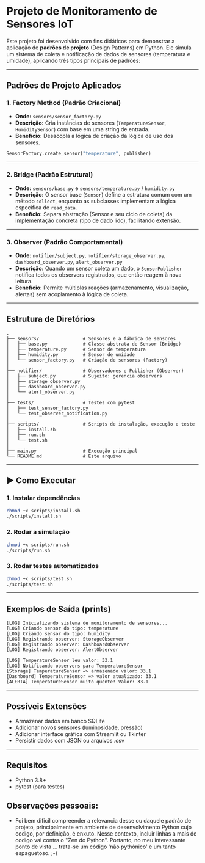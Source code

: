 
# Projeto de Monitoramento de Sensores IoT

Este projeto foi desenvolvido com fins didáticos para demonstrar a aplicação de **padrões de projeto** (Design Patterns) em Python. Ele simula um sistema de coleta e notificação de dados de sensores (temperatura e umidade), aplicando três tipos principais de padrões:

---

##  Padrões de Projeto Aplicados

### 1. Factory Method (Padrão Criacional)
- **Onde:** `sensors/sensor_factory.py`
- **Descrição:** Cria instâncias de sensores (`TemperatureSensor`, `HumiditySensor`) com base em uma string de entrada.
- **Benefício:** Desacopla a lógica de criação da lógica de uso dos sensores.

```python
SensorFactory.create_sensor("temperature", publisher)
```

---

### 2. Bridge (Padrão Estrutural)
- **Onde:** `sensors/base.py` e `sensors/temperature.py` / `humidity.py`
- **Descrição:** O sensor base (`Sensor`) define a estrutura comum com um método `collect`, enquanto as subclasses implementam a lógica específica de `read_data`.
- **Benefício:** Separa abstração (Sensor e seu ciclo de coleta) da implementação concreta (tipo de dado lido), facilitando extensão.

---

### 3. Observer (Padrão Comportamental)
- **Onde:** `notifier/subject.py`, `notifier/storage_observer.py`, `dashboard_observer.py`, `alert_observer.py`
- **Descrição:** Quando um sensor coleta um dado, o `SensorPublisher` notifica todos os observers registrados, que então reagem à nova leitura.
- **Benefício:** Permite múltiplas reações (armazenamento, visualização, alertas) sem acoplamento à lógica de coleta.

---

##  Estrutura de Diretórios

```
.
├── sensors/                # Sensores e a fábrica de sensores
│   ├── base.py             # Classe abstrata de Sensor (Bridge)
│   ├── temperature.py      # Sensor de temperatura
│   ├── humidity.py         # Sensor de umidade
│   └── sensor_factory.py   # Criação de sensores (Factory)
│
├── notifier/               # Observadores e Publisher (Observer)
│   ├── subject.py          # Sujeito: gerencia observers
│   ├── storage_observer.py
│   ├── dashboard_observer.py
│   └── alert_observer.py
│
├── tests/                  # Testes com pytest
│   ├── test_sensor_factory.py
│   └── test_observer_notification.py
│
├── scripts/                # Scripts de instalação, execução e teste
│   ├── install.sh
│   ├── run.sh
│   └── test.sh
│
├── main.py                 # Execução principal
└── README.md               # Este arquivo
```

---

## ▶ Como Executar

### 1. Instalar dependências
```bash
chmod +x scripts/install.sh
./scripts/install.sh
```

### 2. Rodar a simulação
```bash
chmod +x scripts/run.sh
./scripts/run.sh
```

### 3. Rodar testes automatizados
```bash
chmod +x scripts/test.sh
./scripts/test.sh
```

---

##  Exemplos de Saída (prints)

```
[LOG] Inicializando sistema de monitoramento de sensores...
[LOG] Criando sensor do tipo: temperature
[LOG] Criando sensor do tipo: humidity
[LOG] Registrando observer: StorageObserver
[LOG] Registrando observer: DashboardObserver
[LOG] Registrando observer: AlertObserver

[LOG] TemperatureSensor leu valor: 33.1
[LOG] Notificando observers para TemperatureSensor
[Storage] TemperatureSensor => armazenado valor: 33.1
[Dashboard] TemperatureSensor => valor atualizado: 33.1
[ALERTA] TemperatureSensor muito quente! Valor: 33.1
```

---

##  Possíveis Extensões

- Armazenar dados em banco SQLite
- Adicionar novos sensores (luminosidade, pressão)
- Adicionar interface gráfica com Streamlit ou Tkinter
- Persistir dados com JSON ou arquivos .csv

---

##  Requisitos

- Python 3.8+
- pytest (para testes)


##  Observações pessoais:

- Foi bem dificil compreender a relevancia desse ou daquele padrão de projeto, principalmente em ambiente de desenvolvimento Python cujo codigo, por definição, é enxuto. Nesse contexto, incluir linhas a mais de codigo vai contra o "Zen do Python".
Portanto, no meu interessante ponto de vista ... trata-se um código 'não pythônico' e um tanto espaguetoso. ;-)

